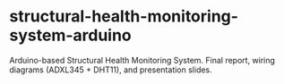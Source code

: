 # structural-health-monitoring-system-arduino
Arduino-based Structural Health Monitoring System. Final report, wiring diagrams (ADXL345 + DHT11), and presentation slides.
